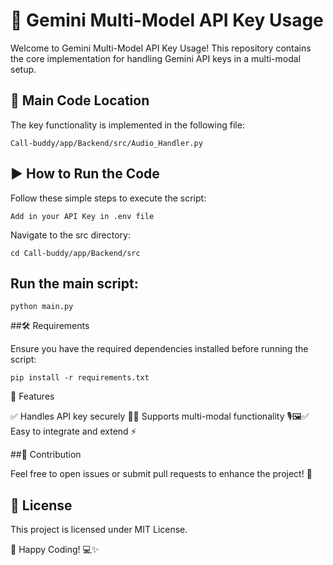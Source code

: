 # 🚀 Gemini Multi-Model API Key Usage

Welcome to Gemini Multi-Model API Key Usage! This repository contains the core implementation for handling Gemini API keys in a multi-modal setup.

## 📂 Main Code Location

The key functionality is implemented in the following file:
```
Call-buddy/app/Backend/src/Audio_Handler.py
```

## ▶️ How to Run the Code

Follow these simple steps to execute the script:
```
Add in your API Key in .env file
```

Navigate to the src directory:
```
cd Call-buddy/app/Backend/src
```

## Run the main script:
```
python main.py
```
##🛠️ Requirements

Ensure you have the required dependencies installed before running the script:
```
pip install -r requirements.txt
```

📝 Features

✅ Handles API key securely 🔐✅ Supports multi-modal functionality 🎙️🖼️✅ Easy to integrate and extend ⚡

##📌 Contribution

Feel free to open issues or submit pull requests to enhance the project! 🚀

## 📜 License

This project is licensed under MIT License.

🔹 Happy Coding! 💻✨
